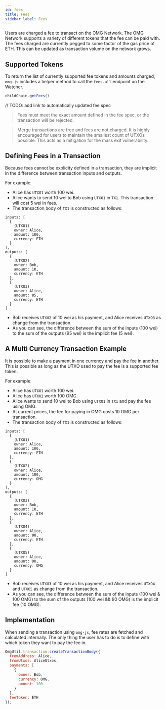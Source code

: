 ```yaml
---
id: fees
title: Fees
sidebar_label: Fees
---
```


Users are charged a fee to transact on the OMG Network. The OMG Network supports a variety of different tokens that the fee can be paid with. The fees charged are currently pegged to some factor of the gas price of ETH. This can be updated as transaction volume on the network grows.

## Supported Tokens

To return the list of currently supported fee tokens and amounts charged, `omg-js` includes a helper method to call the `fees.all` endpoint on the Watcher. 

```js
childChain.getFees()
```

// TODO: add link to automatically updated fee spec

> Fees must meet the exact amount defined in the fee spec, or the transaction will be rejected.

> Merge transactions are free and fees are not charged. It is highly encouraged for users to maintain the smallest count of UTXOs possible. This acts as a mitigation for the mass exit vulnerability.

## Defining Fees in a Transaction

Because fees cannot be explicity defined in a transaction, they are implicit in the difference between transaction inputs and outputs. 

For example:
- Alice has `UTXO1` worth 100 wei.
- Alice wants to send 10 wei to Bob using `UTXO1` in `TX1`. This transaction will cost 5 wei in fees.
- The transaction body of `TX1` is constructed as follows:
```
inputs: [
  {
    (UTXO1)
    owner: Alice,
    amount: 100,
    currency: ETH
  }
],
outputs: [
  { 
    (UTXO2)
    owner: Bob,
    amount: 10,
    currency: ETH
  },
  {
    (UTXO3)
    owner: Alice,
    amount: 85,
    currency: ETH
  }
]
```
- Bob receives `UTXO2` of 10 wei as his payment, and Alice receives `UTXO3` as change from the transaction.
- As you can see, the difference between the sum of the inputs (100 wei) to the sum of the outputs (95 wei) is the implicit fee (5 wei). 

## A Multi Currency Transaction Example

It is possible to make a payment in one currency and pay the fee in another. This is possible as long as the UTXO used to pay the fee is a supported fee token.

For example:
- Alice has `UTXO1` worth 100 wei.
- Alice has `UTXO2` worth 100 OMG.
- Alice wants to send 10 wei to Bob using `UTXO1` in `TX1` and pay the fee using OMG.
- At current prices, the fee for paying in OMG costs 10 OMG per transaction.
- The transaction body of `TX1` is constructed as follows:
```
inputs: [
  {
    (UTXO1)
    owner: Alice,
    amount: 100,
    currency: ETH
  },
  {
    (UTXO2)
    owner: Alice,
    amount: 100,
    currency: OMG
  }
],
outputs: [
  { 
    (UTXO3)
    owner: Bob,
    amount: 10,
    currency: ETH
  },
  {
    (UTXO4)
    owner: Alice,
    amount: 90,
    currency: ETH
  },
  {
    (UTXO5)
    owner: Alice,
    amount: 90,
    currency: OMG
  }
]
``` 
- Bob receives `UTXO3` of 10 wei as his payment, and Alice receives `UTXO4` and `UTXO5` as change from the transaction.
- As you can see, the difference between the sum of the inputs (100 wei & 100 OMG) to the sum of the outputs (100 wei && 90 OMG) is the implicit fee (10 OMG).

## Implementation

When sending a transaction using `omg-js`, fee rates are fetched and calculated internally. The only thing the user has to do is to define with which token they want to pay the fee in.

```js
OmgUtil.transaction.createTransactionBody({
  fromAddress: Alice,
  fromUtxos: AliceUtxos,
  payments: [
    {
      owner: Bob,
      currency: OMG,
      amount: 100
    }
  ],
  feeToken: ETH
});
```
